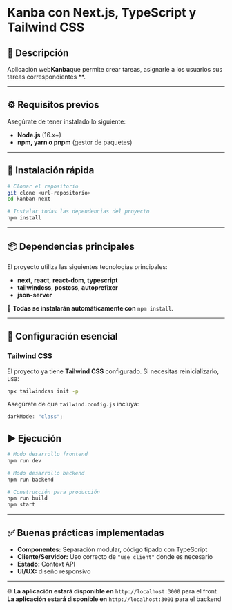 # Kanba con Next.js, TypeScript y Tailwind CSS

## 📌 Descripción

Aplicación web**Kanba**que permite crear tareas, asignarle a los usuarios sus tareas correspondientes **.

---

## ⚙️ Requisitos previos

Asegúrate de tener instalado lo siguiente:

- **Node.js** (16.x+)
- **npm, yarn o pnpm** (gestor de paquetes)

---

## 🚀 Instalación rápida

```bash
# Clonar el repositorio
git clone <url-repositorio>
cd kanban-next

# Instalar todas las dependencias del proyecto
npm install
```

---

## 📦 Dependencias principales

El proyecto utiliza las siguientes tecnologías principales:

- **next**, **react**, **react-dom**, **typescript**
- **tailwindcss**, **postcss**, **autoprefixer**
- **json-server**

🌟 **Todas se instalarán automáticamente con** `npm install`.

---

## 🎨 Configuración esencial

### Tailwind CSS

El proyecto ya tiene **Tailwind CSS** configurado. Si necesitas reinicializarlo, usa:

```bash
npx tailwindcss init -p
```

Asegúrate de que `tailwind.config.js` incluya:

```js
darkMode: "class";
```


## ▶️ Ejecución

```bash
# Modo desarrollo frontend
npm run dev

# Modo desarrollo backend
npm run backend

# Construcción para producción
npm run build
npm start
```

---

## ✅ Buenas prácticas implementadas

- **Componentes:** Separación modular, código tipado con TypeScript
- **Cliente/Servidor:** Uso correcto de `"use client"` donde es necesario
- **Estado:** Context API
- **UI/UX:** diseño responsivo

---
  🌐 **La aplicación estará disponible en** `http://localhost:3000` para el front
    **La aplicación estará disponible en** `http://localhost:3001` para el backend
